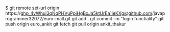 
$ git remote set-url origin https://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@github.com/javaprogrammer32072/euro-mall.git
git add .
git commit -m "login functiality"
git push origin euro_ankit
git fetch
git pull origin ankit_thakur